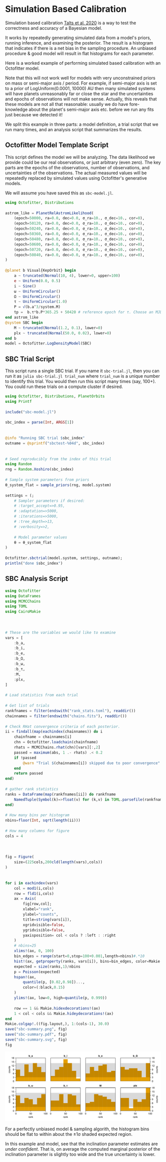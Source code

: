 # Simulation Based Calibration

Simulation based calibration [Talts et al. 2020](https://ui.adsabs.harvard.edu/abs/2018arXiv180406788T) is a way to test the correctness and accuracy of a Bayesian model. 

It works by repeatedly generating simulated data from a model's priors, running inference, and examining the posterior. 
The result is a histogram that indicates if there is a net bias in the sampling procedure. An unbiased procedure & good model will result in flat histograms for each parameter.

Here is a worked example of performing simulated based calibration with an Octofitter model.

Note that this will not work well for models with very unconstrained priors on mass or semi-major axis / period. For example, if semi-major axis is set to a prior of LogUniform(0.0001, 10000) AU then many simulated systems will have planets unreasonably far or close the star and the uncertainties and epochs of observations will not make sense.
Actually, this reveals that these models are not all that reasonable: usually we do have fore-knowledge about the planet's semi-major axis etc. before we run any fits just because we detected it! 

We split this example in three parts: a model definition, a trial script that we run many times, and an analysis script that summarizes the results.


## Octofitter Model Template Script
This script defines the model we will be analyzing. The data likelihood we provide could be our real observations, or just arbitrary (even zero). The key parts are the epochs of the observations, number of observations, and uncertainties of the observations. The actual measured values will be repeatedly replaced by simulated values using Octofitter's generative models.


We will assume you have saved this as `sbc-model.jl`.
```julia
using Octofitter, Distributions

astrom_like = PlanetRelAstromLikelihood(
    (epoch=50000, ra=0.0, dec=0.0, σ_ra=10., σ_dec=10., cor=0),
    (epoch=50120, ra=0.0, dec=0.0, σ_ra=10., σ_dec=10., cor=0),
    (epoch=50240, ra=0.0, dec=0.0, σ_ra=10., σ_dec=10., cor=0),
    (epoch=50360, ra=0.0, dec=0.0, σ_ra=10., σ_dec=10., cor=0),
    (epoch=50480, ra=0.0, dec=0.0, σ_ra=10., σ_dec=10., cor=0),
    (epoch=50600, ra=0.0, dec=0.0, σ_ra=10., σ_dec=10., cor=0),
    (epoch=50720, ra=0.0, dec=0.0, σ_ra=10., σ_dec=10., cor=0),
    (epoch=50840, ra=0.0, dec=0.0, σ_ra=10., σ_dec=10., cor=0),
)

@planet b Visual{KepOrbit} begin
    a ~ truncated(Normal(10, 4), lower=0, upper=100)
    e ~ Uniform(0.0, 0.5)
    i ~ Sine()
    ω ~ UniformCircular()
    Ω ~ UniformCircular()
    τ ~ UniformCircular(1.0)
    P = √(b.a^3/system.M)
    tp =  b.τ*b.P*365.25 + 50420 # reference epoch for τ. Choose an MJD date near your data.
end astrom_like
@system SBC begin
    M ~ truncated(Normal(1.2, 0.1), lower=0)
    plx ~ truncated(Normal(50.0, 0.02), lower=0)
end b
model = Octofitter.LogDensityModel(SBC)
```

## SBC Trial Script
This script runs a single SBC trial. If you name it `sbc-trial.jl`, 
then you can run it as `julia sbc-trial.jl trial_num` where `trial_num`
is a unique number to identify this trial. You would then run this script
many times (say, 100+). You could run these trials on a compute cluster if desired.
```julia
using Octofitter, Distributions, PlanetOrbits
using Printf

include("sbc-model.jl")

sbc_index = parse(Int, ARGS[1])


@info "Running SBC trial $sbc_index"
outname = @sprintf("sbctest-%04d", sbc_index)


# Seed reproducibly from the index of this trial
using Random
rng = Random.Xoshiro(sbc_index)

# Sample system parameters from priors
θ_system_flat = sample_priors(rng, model.system)

settings = (;
    # Sampler parameters if desired:
    # :target_accept=>0.95,
    # :adaptation=>5000,
    # :iterations=>5000,
    # :tree_depth=>13,
    # :verbosity=>2,

    # Model parameter values
    θ = θ_system_flat
)

Octofitter.sbctrial(model.system, settings, outname);
println("done $sbc_index")
```


## SBC Analysis Script
```julia
using Octofitter
using DataFrames
using MCMCChains
using TOML
using CairoMakie



# These are the variables we would like to examine
vars = [
    :b_a,
    :b_i,
    :b_e,
    :b_Ω,
    :b_ω,
    :b_τ,
    :M,
    :plx,
]

# Load statistics from each trial

# Get list of trials
rankfnames = filter(endswith("rank_stats.toml"), readdir())
chainnames = filter(endswith("chains.fits"), readdir())

# Check RHat convergence criteria of each posterior.
ii = findall(map(eachindex(chainnames)) do i
    chainfname = chainnames[i]
    chn = Octofitter.loadchain(chainfname)
    rhats = MCMCChains.rhat(chn)[vars][:,2]
    passed = maximum(abs, 1 .- rhats) .< 0.2
    if !passed 
        @warn "Trial $(chainnames[i]) skipped due to poor convergence"
    end
    return passed
end)

# gather rank statistics
ranks = DataFrame(map(rankfnames[ii]) do rankfname
    NamedTuple(Symbol(k)=>float(v) for (k,v) in TOML.parsefile(rankfname))
end)

# How many bins per histogram
nbins=floor(Int, sqrt(length(ii)))

# How many columns for figure
cols = 4



fig = Figure(
    size=(225cols,200cld(length(vars),cols))
)


for i in eachindex(vars)
    col = mod1(i,cols)
    row = fld1(i,cols)
    ax = Axis(
        fig[row,col];
        xlabel="rank",
        ylabel="counts",
        title=string(vars[i]),
        xgridvisible=false,
        ygridvisible=false,
        yaxisposition= col < cols ? :left : :right
    )
    # nbins=25
    xlims!(ax, 0, 100)
    bin_edges = range(start=0,stop=100+0.001,length=nbins)#.*10
    hist!(ax, getproperty(ranks, vars[i]), bins=bin_edges, color=Makie.wong_colors()[2])
    expected = size(ranks,1)/nbins
    p = Poisson(expected)
    hspan!(ax,
        quantile(p, [0.02,0.98])...,
        color=(:black,0.15)
    )
    ylims!(ax, low=0, high=quantile(p, 0.999))

    row == 1 && Makie.hidexdecorations!(ax)
    1 < col < cols && Makie.hideydecorations!(ax)
end
Makie.colgap!.((fig.layout,), 1:(cols-1), 30.0)
save("sbc-summary.png", fig)
save("sbc-summary.pdf", fig)
save("sbc-summary.svg", fig)
fig
```
![](assets/sbc-summary.svg)

For a perfectly unbiased model & sampling algorith, the histogram bins should be flat to within about the ±1σ shaded expected region.

In this example and model, see that the inclination parameter estimates are *under confident*. That is, on average the computed marginal posterior of the inclination parameter is slightly too wide and the true uncertainty is lower.